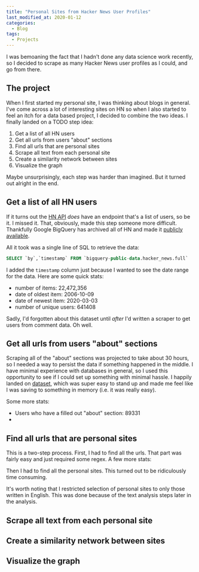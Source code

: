```yaml
---
title: "Personal Sites from Hacker News User Profiles"
last_modified_at: 2020-01-12
categories:
  - Blog
tags:
  - Projects
---
```


I was bemoaning the fact that I hadn't done any data science work recently, so I decided to scrape as many Hacker News user profiles as I could, and go from there.

## The project

When I first started my personal site, I was thinking about blogs in general. I've come across a lot of interesting sites on HN so when I also started to feel an itch for a data based project, I decided to combine the two ideas. I finally landed on a TODO step idea:

1. Get a list of all HN users
2. Get all urls from users "about" sections
3. Find all urls that are personal sites
4. Scrape all text from each personal site
5. Create a similarity network between sites
6. Visualize the graph

Maybe unsurprisingly, each step was harder than imagined. But it turned out alright in the end.

## Get a list of all HN users

If it turns out the [HN API](https://github.com/HackerNews/API) _does_ have an endpoint that's a list of users, so be it. I missed it. That, obviously, made this step someone more difficult. Thankfully Google BigQuery has archived all of HN and made it [publicly available](https://console.cloud.google.com/marketplace/details/y-combinator/hacker-news?filter=solution-type:dataset&q=hacker%20news&id=5227103e-0eb9-4744-872b-325a8df50bee).

All it took was a single line of SQL to retrieve the data:

``` SQL
SELECT `by`,`timestamp` FROM `bigquery-public-data.hacker_news.full`
```

I added the `timestamp` column just because I wanted to see the date range for the data. Here are some quick stats:
* number of items: 22,472,356
* date of oldest item: 2006-10-09
* date of newest item: 2020-03-03
* number of unique users: 641408

Sadly, I'd forgotten about this dataset until _after_ I'd written a scraper to get users from comment data. Oh well.

## Get all urls from users "about" sections

Scraping all of the "about" sections was projected to take about 30 hours, so I needed a way to persist the data if something happened in the middle. I have minimal experience with databases in general, so I used this opportunity to see if I could set up something with minimal hassle. I happily landed on [dataset](https://dataset.readthedocs.io/en/latest/), which was super easy to stand up and made me feel like I was saving to something in memory (i.e. it was really easy).

Some more stats:
* Users who have a filled out "about" section: 89331
*

## Find all urls that are personal sites

This is a two-step process. First, I had to find all the urls. That part was fairly easy and just required some regex. A few more stats:


Then I had to find all the personal sites. This turned out to be ridiculously time consuming.

It's worth noting that I restricted selection of personal sites to only those written in English. This was done because of the text analysis steps later in the analysis.

## Scrape all text from each personal site
## Create a similarity network between sites
## Visualize the graph
